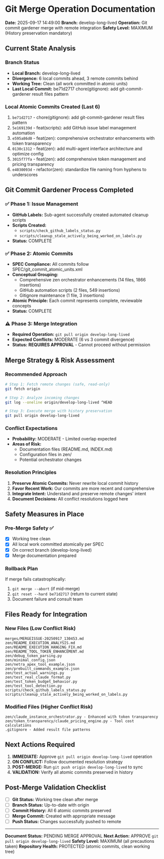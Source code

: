 # Git Merge Operation Documentation

**Date:** 2025-09-17 14:49:00
**Branch:** develop-long-lived
**Operation:** Git commit gardener merge with remote integration
**Safety Level:** MAXIMUM (History preservation mandatory)

## Current State Analysis

### Branch Status
- **Local Branch:** develop-long-lived
- **Divergence:** 6 local commits ahead, 3 remote commits behind
- **Working Tree:** Clean (all work committed in atomic units)
- **Last Local Commit:** be71d2717 chore(gitignore): add git-commit-gardener result files pattern

### Local Atomic Commits Created (Last 6)
1. `be71d2717` - chore(gitignore): add git-commit-gardener result files pattern
2. `5e169139d` - feat(scripts): add GitHub issue label management automation
3. `e595a86d0` - feat(zen): comprehensive orchestrator enhancements with token transparency
4. `0130c1312` - feat(zen): add multi-agent interface architecture and optimize config
5. `3015f77fa` - feat(zen): add comprehensive token management and pricing transparency
6. `e4030093d` - refactor(zen): standardize file naming from hyphens to underscores

## Git Commit Gardener Process Completed

### ✅ Phase 1: Issue Management
- **GitHub Labels:** Sub-agent successfully created automated cleanup scripts
- **Scripts Created:**
  - `scripts/check_github_labels_status.py`
  - `scripts/cleanup_stale_actively_being_worked_on_labels.py`
- **Status:** COMPLETE

### ✅ Phase 2: Atomic Commits
- **SPEC Compliance:** All commits follow SPEC/git_commit_atomic_units.xml
- **Conceptual Grouping:**
  - Comprehensive zen orchestrator enhancements (14 files, 1866 insertions)
  - GitHub automation scripts (2 files, 549 insertions)
  - Gitignore maintenance (1 file, 3 insertions)
- **Atomic Principle:** Each commit represents complete, reviewable concepts
- **Status:** COMPLETE

### ⚠️ Phase 3: Merge Integration
- **Required Operation:** `git pull origin develop-long-lived`
- **Expected Conflicts:** MODERATE (6 vs 3 commit divergence)
- **Status:** **REQUIRES APPROVAL** - Cannot proceed without permission

## Merge Strategy & Risk Assessment

### Recommended Approach
```bash
# Step 1: Fetch remote changes (safe, read-only)
git fetch origin

# Step 2: Analyze incoming changes
git log --oneline origin/develop-long-lived ^HEAD

# Step 3: Execute merge with history preservation
git pull origin develop-long-lived
```

### Conflict Expectations
- **Probability:** MODERATE - Limited overlap expected
- **Areas of Risk:**
  - Documentation files (README.md, INDEX.md)
  - Configuration files in zen/
  - Potential orchestrator changes

### Resolution Principles
1. **Preserve Atomic Commits:** Never rewrite local commit history
2. **Favor Recent Work:** Our commits are more recent and comprehensive
3. **Integrate Intent:** Understand and preserve remote changes' intent
4. **Document Decisions:** All conflict resolutions logged here

## Safety Measures in Place

### Pre-Merge Safety ✅
- [x] Working tree clean
- [x] All local work committed atomically per SPEC
- [x] On correct branch (develop-long-lived)
- [x] Merge documentation prepared

### Rollback Plan
If merge fails catastrophically:
1. `git merge --abort` (if mid-merge)
2. `git reset --hard be71d2717` (return to current state)
3. Document failure and consult team

## Files Ready for Integration

### New Files (Low Conflict Risk)
```
merges/MERGEISSUE-20250917_130453.md
zen/README_EXECUTION_ANALYSIS.md
zen/README_EXECUTION_HANGING_FIX.md
zen/README_TOOL_TOKEN_ENHANCEMENT.md
zen/debug_token_parsing.py
zen/minimal_config.json
zen/netra_apex_tool_example.json
zen/prebuilt_commands_example.json
zen/test_actual_warnings.py
zen/test_real_claude_format.py
zen/test_token_budget_behavior.py
zen/test_tool_detection.py
scripts/check_github_labels_status.py
scripts/cleanup_stale_actively_being_worked_on_labels.py
```

### Modified Files (Higher Conflict Risk)
```
zen/claude_instance_orchestrator.py - Enhanced with token transparency
zen/token_transparency/claude_pricing_engine.py - Tool cost calculations
.gitignore - Added result file patterns
```

## Next Actions Required

1. **IMMEDIATE:** Approve `git pull origin develop-long-lived` operation
2. **ON CONFLICT:** Follow documented resolution strategy
3. **POST-MERGE:** Run `git push origin develop-long-lived` to sync
4. **VALIDATION:** Verify all atomic commits preserved in history

## Post-Merge Validation Checklist

- [ ] **Git Status:** Working tree clean after merge
- [ ] **Branch Status:** Up-to-date with origin
- [ ] **Commit History:** All 6 atomic commits preserved
- [ ] **Merge Commit:** Created with appropriate message
- [ ] **Push Status:** Changes successfully pushed to remote

---

**Document Status:** PENDING MERGE APPROVAL
**Next Action:** APPROVE `git pull origin develop-long-lived`
**Safety Level:** MAXIMUM (all precautions taken)
**Repository Health:** PROTECTED (atomic commits, clean working tree)